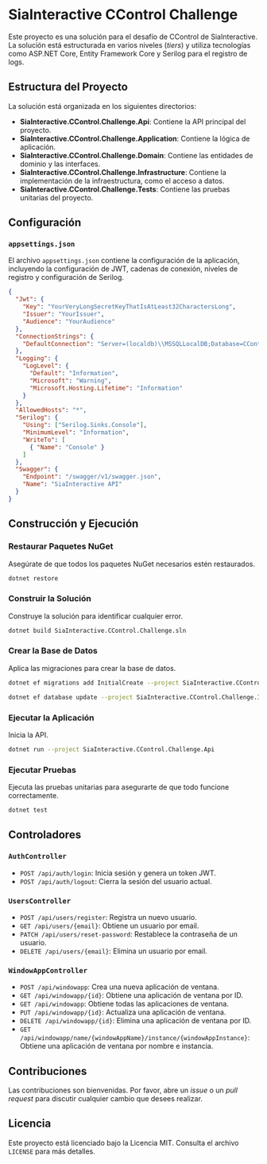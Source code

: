 # SiaInteractive CControl Challenge

Este proyecto es una solución para el desafío de CControl de SiaInteractive. La solución está estructurada en varios niveles (*tiers*) y utiliza tecnologías como ASP.NET Core, Entity Framework Core y Serilog para el registro de logs.

## Estructura del Proyecto

La solución está organizada en los siguientes directorios:

- **SiaInteractive.CControl.Challenge.Api**: Contiene la API principal del proyecto.
- **SiaInteractive.CControl.Challenge.Application**: Contiene la lógica de aplicación.
- **SiaInteractive.CControl.Challenge.Domain**: Contiene las entidades de dominio y las interfaces.
- **SiaInteractive.CControl.Challenge.Infrastructure**: Contiene la implementación de la infraestructura, como el acceso a datos.
- **SiaInteractive.CControl.Challenge.Tests**: Contiene las pruebas unitarias del proyecto.

## Configuración

### `appsettings.json`

El archivo `appsettings.json` contiene la configuración de la aplicación, incluyendo la configuración de JWT, cadenas de conexión, niveles de registro y configuración de Serilog.

```json
{
  "Jwt": {
    "Key": "YourVeryLongSecretKeyThatIsAtLeast32CharactersLong",
    "Issuer": "YourIssuer",
    "Audience": "YourAudience"
  },
  "ConnectionStrings": {
    "DefaultConnection": "Server=(localdb)\\MSSQLLocalDB;Database=CControlDb;Trusted_Connection=True;MultipleActiveResultSets=true"
  },
  "Logging": {
    "LogLevel": {
      "Default": "Information",
      "Microsoft": "Warning",
      "Microsoft.Hosting.Lifetime": "Information"
    }
  },
  "AllowedHosts": "*",
  "Serilog": {
    "Using": ["Serilog.Sinks.Console"],
    "MinimumLevel": "Information",
    "WriteTo": [
      { "Name": "Console" }
    ]
  },
  "Swagger": {
    "Endpoint": "/swagger/v1/swagger.json",
    "Name": "SiaInteractive API"
  }
}
```

## Construcción y Ejecución

### Restaurar Paquetes NuGet

Asegúrate de que todos los paquetes NuGet necesarios estén restaurados.

```sh
dotnet restore
```

### Construir la Solución

Construye la solución para identificar cualquier error.

```sh
dotnet build SiaInteractive.CControl.Challenge.sln
```

### Crear la Base de Datos

Aplica las migraciones para crear la base de datos.

```sh
dotnet ef migrations add InitialCreate --project SiaInteractive.CControl.Challenge.Infrastructure

dotnet ef database update --project SiaInteractive.CControl.Challenge.Infrastructure
```

### Ejecutar la Aplicación

Inicia la API.

```sh
dotnet run --project SiaInteractive.CControl.Challenge.Api
```

### Ejecutar Pruebas

Ejecuta las pruebas unitarias para asegurarte de que todo funcione correctamente.

```sh
dotnet test
```

## Controladores

### `AuthController`
- `POST /api/auth/login`: Inicia sesión y genera un token JWT.
- `POST /api/auth/logout`: Cierra la sesión del usuario actual.

### `UsersController`
- `POST /api/users/register`: Registra un nuevo usuario.
- `GET /api/users/{email}`: Obtiene un usuario por email.
- `PATCH /api/users/reset-password`: Restablece la contraseña de un usuario.
- `DELETE /api/users/{email}`: Elimina un usuario por email.

### `WindowAppController`
- `POST /api/windowapp`: Crea una nueva aplicación de ventana.
- `GET /api/windowapp/{id}`: Obtiene una aplicación de ventana por ID.
- `GET /api/windowapp`: Obtiene todas las aplicaciones de ventana.
- `PUT /api/windowapp/{id}`: Actualiza una aplicación de ventana.
- `DELETE /api/windowapp/{id}`: Elimina una aplicación de ventana por ID.
- `GET /api/windowapp/name/{windowAppName}/instance/{windowAppInstance}`: Obtiene una aplicación de ventana por nombre e instancia.

## Contribuciones

Las contribuciones son bienvenidas. Por favor, abre un *issue* o un *pull request* para discutir cualquier cambio que desees realizar.

## Licencia

Este proyecto está licenciado bajo la Licencia MIT. Consulta el archivo `LICENSE` para más detalles.




